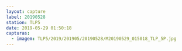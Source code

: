 ```yaml
---
layout: capture
label: 20190528
station: TLP5
date: 2019-05-29 01:50:18
capturas:
  - imagem: TLP5/2019/201905/20190528/M20190529_015018_TLP_5P.jpg
---
```

